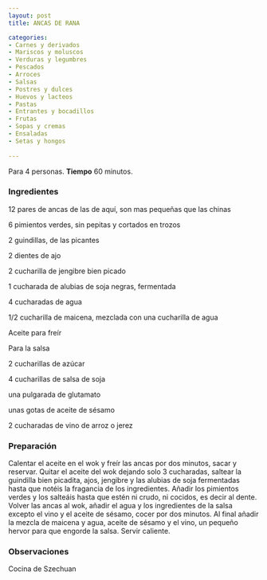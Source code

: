 ```yaml
---
layout: post
title: ANCAS DE RANA

categories:
- Carnes y derivados
- Mariscos y moluscos
- Verduras y legumbres
- Pescados
- Arroces
- Salsas
- Postres y dulces
- Huevos y lacteos
- Pastas
- Entrantes y bocadillos
- Frutas
- Sopas y cremas
- Ensaladas
- Setas y hongos
 
---
```

Para 4 personas.
<b>Tiempo</b> 60 minutos.

<h3>Ingredientes</h3>
12 pares de ancas de las de aquí, son mas pequeñas que las chinas

6 pimientos verdes, sin pepitas y cortados en trozos

2 guindillas, de las picantes

2 dientes de ajo

2 cucharilla de jengibre bien picado

1 cucharada de alubias de soja negras, fermentada

4 cucharadas de agua

1/2 cucharilla de maicena, mezclada con una cucharilla de agua

Aceite para freír

Para la salsa

2 cucharillas de azúcar

4 cucharillas de salsa de soja

una pulgarada de glutamato

unas gotas de aceite de sésamo

2 cucharadas de vino de arroz o jerez

<h3>Preparación</h3>
Calentar el aceite en el wok y freír las ancas por dos minutos, sacar y reservar. Quitar el aceite del wok dejando solo 3 cucharadas, saltear la guindilla bien picadita, ajos, jengibre y las alubias de soja fermentadas hasta que notéis la fragancia de los ingredientes. Añadir los pimientos verdes y los salteáis hasta que estén ni crudo, ni cocidos, es decir al dente. Volver las ancas al wok, añadir el agua y los ingredientes de la salsa excepto el vino y el aceite de sésamo, cocer por dos minutos. Al final añadir la mezcla de maicena y agua, aceite de sésamo y el vino, un pequeño hervor para que engorde la salsa. Servir caliente.

<h3>Observaciones</h3>
Cocina de Szechuan

